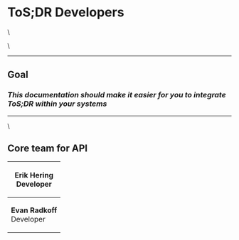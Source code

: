 # ToS;DR Developers

\




\


***

## **Goal** <a href="#tos-drdevelopers-goal" id="tos-drdevelopers-goal"></a>

### _This documentation should make it easier for you to integrate ToS;DR within your systems_  <a href="#tos-drdevelopers-thisdocumentationshouldmakeiteasierforyoutointegratetos-drwithinyoursystems" id="tos-drdevelopers-thisdocumentationshouldmakeiteasierforyoutointegratetos-drwithinyoursystems"></a>

***

\


## **Core team for API** <a href="#tos-drdevelopers-coreteam" id="tos-drdevelopers-coreteam"></a>

| <p><strong>Erik Hering</strong><br>Developer</p>  |
| ------------------------------------------------- |
| <p><strong>Evan Radkoff</strong><br>Developer</p> |
